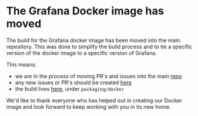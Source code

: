 # The Grafana Docker image has moved

The build for the Grafana docker image has been moved into the main repository. This was done to simplify the build process and to tie a specific version of the docker image to a specific version of Grafana.

This means:
- we are in the process of moving PR's and issues into the main [repo](https://github.com/grafana/grafana)
- any new issues or PR's should be created [here](https://github.com/grafana/grafana/issues)
- the build lives [here](https://github.com/grafana/grafana/tree/master/packaging/docker), under `packaging/docker`

We'd like to thank everyone who has helped out in creating our Docker image and look forward to keep working with you in its new home.